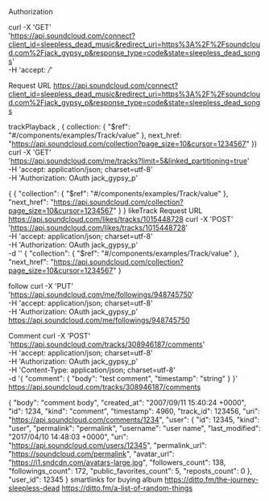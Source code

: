 Authorization 

curl -X 'GET' \
  'https://api.soundcloud.com/connect?client_id=sleepless_dead_music&redirect_uri=https%3A%2F%2Fsoundcloud.com%2Fjack_gypsy_p&response_type=code&state=sleepless_dead_songs' \
  -H 'accept: */*'

Request URL
https://api.soundcloud.com/connect?client_id=sleepless_dead_music&redirect_uri=https%3A%2F%2Fsoundcloud.com%2Fjack_gypsy_p&response_type=code&state=sleepless_dead_songs


trackPlayback
, 
        {
            collection: {
                "$ref": "#/components/examples/Track/value"
            },
            next_href: "https://api.soundcloud.com/collection?page_size=10&cursor=1234567"
        })
curl -X 'GET' \
  'https://api.soundcloud.com/me/tracks?limit=5&linked_partitioning=true' \
  -H 'accept: application/json; charset=utf-8' \
  -H 'Authorization: OAuth jack_gypsy_p'

  {
    {
      "collection": {
        "$ref": "#/components/examples/Track/value"
      },
      "next_href": "https://api.soundcloud.com/collection?page_size=10&cursor=1234567"
    }
  }
  likeTrack
  Request URL
https://api.soundcloud.com/likes/tracks/1015448728
curl -X 'POST' \
  'https://api.soundcloud.com/likes/tracks/1015448728' \
  -H 'accept: application/json; charset=utf-8' \
  -H 'Authorization: OAuth jack_gypsy_p' \
  -d ''
  {
    "collection": {
      "$ref": "#/components/examples/Track/value"
    },
    "next_href": "https://api.soundcloud.com/collection?page_size=10&cursor=1234567"
  }

  follow
  curl -X 'PUT' \
  'https://api.soundcloud.com/me/followings/948745750' \
  -H 'accept: application/json; charset=utf-8' \
  -H 'Authorization: OAuth jack_gypsy_p'
  https://api.soundcloud.com/me/followings/948745750

  Comment
  curl -X 'POST' \
  'https://api.soundcloud.com/tracks/308946187/comments' \
  -H 'accept: application/json; charset=utf-8' \
  -H 'Authorization: OAuth jack_gypsy_p' \
  -H 'Content-Type: application/json; charset=utf-8' \
  -d '{
  "comment": {
    "body": "test comment",
    "timestamp": "string"
  }
}'
https://api.soundcloud.com/tracks/308946187/comments

{
    "body": "comment body",
    "created_at": "2007/09/11 15:40:24 +0000",
    "id": 1234,
    "kind": "comment",
    "timestamp": 4960,
    "track_id": 123456,
    "uri": "https://api.soundcloud.com/comments/1234",
    "user": {
      "id": 12345,
      "kind": "user",
      "permalink": "permalink",
      "username": "user name",
      "last_modified": "2017/04/10 14:48:03 +0000",
      "uri": "https://api.soundcloud.com/users/12345",
      "permalink_url": "https://soundcloud.com/permalink",
      "avatar_url": "https://i1.sndcdn.com/avatars-large.jpg",
      "followers_count": 138,
      "followings_count": 172,
      "public_favorites_count": 5,
      "reposts_count": 0
    },
    "user_id": 12345
  }
smartlinks for buying album
https://ditto.fm/the-journey-sleepless-dead
https://ditto.fm/a-list-of-random-things